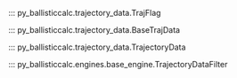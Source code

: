 ::: py_ballisticcalc.trajectory_data.TrajFlag

::: py_ballisticcalc.trajectory_data.BaseTrajData

::: py_ballisticcalc.trajectory_data.TrajectoryData

::: py_ballisticcalc.engines.base_engine.TrajectoryDataFilter

